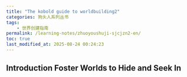 ```yaml
---
title: "The kobold guide to worldbuilding2"
categories: 狗头人系列丛书
tags:
    - 世界创建指南
permalink: /learning-notes/zhuoyoushuji-sjcjzn2-en/
toc: true
last_modified_at: 2025-08-24 00:24:23
---
```


## Introduction Foster Worlds to Hide and Seek In


